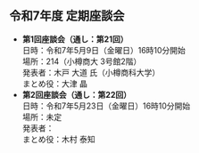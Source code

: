 ## 令和7年度 定期座談会

- **第1回座談会（通し：第21回）**  
	日時：令和7年5月9日（金曜日）16時10分開始  
	場所：214（小樽商大 3号館2階）  
	発表者：木戸 大道 氏（小樽商科大学）  
	まとめ役：大津 晶
- **第2回座談会（通し：第22回）**  
	日時：令和7年5月23日（金曜日）16時10分開始  
	場所：未定  
	発表者：  
	まとめ役：木村 泰知
